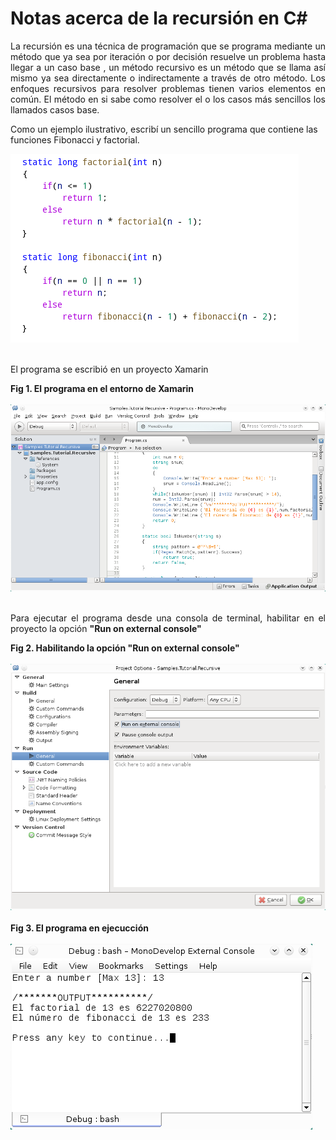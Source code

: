# Notas acerca de la recursión en C#
		
<p align="justify">La recursión es una técnica de programación que se programa mediante un método que ya sea por  iteración  o  por  decisión  resuelve  un  problema  hasta  llegar  a  un  caso base
			,  un  método recursivo  es  un  método  que  se  llama  así  mismo  ya  sea  directamente  o  indirectamente  a través  de  otro  método.  Los  enfoques  recursivos  para resolver  problemas  tienen  varios elementos  en  común.  El  método  en  si  sabe  como  resolver  el  o  los  casos  más sencillos  los llamados casos base.  </p>
			<p>Como un ejemplo ilustrativo, escribí un sencillo programa que contiene las funciones Fibonacci y factorial.</p>
			<div>
<IMG src="images/recursiveNote.png">
</div><br>
			<p>El programa se escribió en un proyecto Xamarin</p>
			<div><b>Fig 1. El programa en el entorno de Xamarin</b></div><br>
			<div>
<IMG src="images/fig1.png" width="777">
</div><br>
			<p align="justify">Para ejecutar el programa desde una consola de terminal, habilitar en el proyecto la opción <b>"Run on external console"</b></p>
			<div><b>Fig 2. Habilitando la opción "Run on external console"</b></div><br>
			<div>
<IMG src="images/fig2.png" width="777">
</div><br>
			<div><b>Fig 3. El programa en ejecucción</b></div><br>
			<div>
<IMG src="images/fig3.png">
</div>
